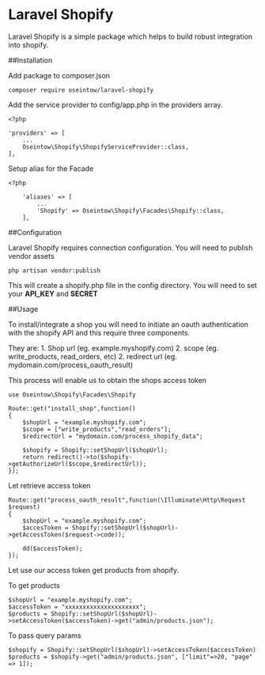 # Laravel Shopify

Laravel Shopify is a simple package which helps to build robust integration into shopify.

##Installation

Add package to composer.json

    composer require oseintow/laravel-shopify

Add the service provider to config/app.php in the providers array.

```php5
<?php

'providers' => [
    ...
    Oseintow\Shopify\ShopifyServiceProvider::class,
],
```

Setup alias for the Facade

```php5
<?php

    'aliases' => [
        ...
        'Shopify' => Oseintow\Shopify\Facades\Shopify::class,
    ],
```

##Configuration

Laravel Shopify requires connection configuration. You will need to publish vendor assets

    php artisan vendor:publish

This will create a shopify.php file in the config directory. You will need to set your **API_KEY** and **SECRET**

##Usage

To install/integrate a shop you will need to initiate an oauth authentication with the shopify API and this require three components.

They are:
    1. Shop url (eg. example.myshopify.com)
    2. scope (eg. write_products, read_orders, etc)
    2. redirect url (eg. mydomain.com/process_oauth_result)

This process will enable us to obtain the shops access token

```php5
use Oseintow\Shopify\Facades\Shopify

Route::get("install_shop",function()
{
    $shopUrl = "example.myshopify.com";
    $scope = ["write_products","read_orders"];
    $redirectUrl = "mydomain.com/process_shopify_data";

    $shopify = Shopify::setShopUrl($shopUrl);
    return redirect()->to($shopify->getAuthorizeUrl($scope,$redirectUrl));
});
```

Let retrieve access token

```php5
Route::get("process_oauth_result",function(\Illuminate\Http\Request $request)
{
    $shopUrl = "example.myshopify.com";
    $accesToken = Shopify::setShopUrl($shopUrl)->getAccessToken($request->code));

    dd($accessToken);
});
```

Let use our access token get products from shopify.

To get products
```php5
$shopUrl = "example.myshopify.com";
$accessToken = "xxxxxxxxxxxxxxxxxxxxx";
$products = Shopify::setShopUrl($shopUrl)->setAccessToken($accessToken)->get("admin/products.json");
```

To pass query params

```php5
$shopify = Shopify::setShopUrl($shopUrl)->setAccessToken($accessToken)
$products = $shopify->get("admin/products.json", ["limit"=>20, "page" => 1]);
```














